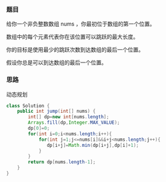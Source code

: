 ### 题目

给你一个非负整数数组 nums ，你最初位于数组的第一个位置。

数组中的每个元素代表你在该位置可以跳跃的最大长度。

你的目标是使用最少的跳跃次数到达数组的最后一个位置。

假设你总是可以到达数组的最后一个位置。

### 思路

动态规划

```java
class Solution {
    public int jump(int[] nums) {
        int[] dp=new int[nums.length];
        Arrays.fill(dp,Integer.MAX_VALUE);
        dp[0]=0;
        for(int i=0;i<nums.length;i++){
            for(int j=1;j<=nums[i]&&i+j<nums.length;j++){
               dp[i+j]=Math.min(dp[i+j],dp[i]+1);
            }
        }
        return dp[nums.length-1];
    }
}

```


